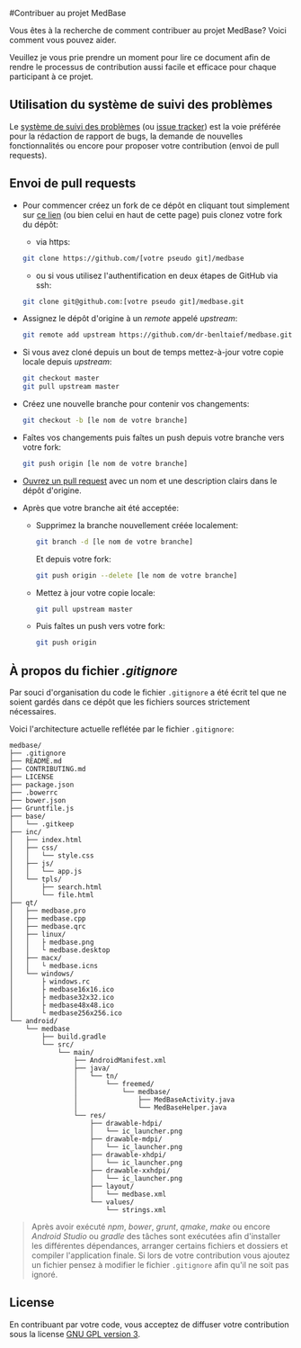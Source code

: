 #Contribuer au projet MedBase

Vous êtes à la recherche de comment contribuer au projet MedBase? Voici comment vous pouvez aider.

Veuillez je vous prie prendre un moment pour lire ce document afin de rendre le processus de contribution aussi facile et efficace pour chaque participant à ce projet.

## Utilisation du système de suivi des problèmes

Le [système de suivi des problèmes](https://github.com/dr-benltaief/medbase/issues) (ou [issue tracker](https://github.com/dr-benltaief/medbase/issues)) est la voie préférée pour la rédaction de rapport de bugs, la demande de nouvelles fonctionnalités ou encore pour proposer votre contribution (envoi de pull requests).

## Envoi de pull requests

* Pour commencer créez un fork de ce dépôt en cliquant tout simplement sur [ce lien](https://github.com/dr-benltaief/medbase/fork) (ou bien celui en haut de cette page) puis clonez votre fork du dépôt:

    * via https:

    ```bash
    git clone https://github.com/[votre pseudo git]/medbase
    ```

    * ou si vous utilisez l'authentification en deux étapes de GitHub via ssh:

    ```bash
    git clone git@github.com:[votre pseudo git]/medbase.git
    ```

* Assignez le dépôt d'origine à un *remote* appelé *upstream*:

    ```bash
    git remote add upstream https://github.com/dr-benltaief/medbase.git
    ```

* Si vous avez cloné depuis un bout de temps mettez-à-jour votre copie locale depuis *upstream*:

    ```bash
    git checkout master
    git pull upstream master
    ```

* Créez une nouvelle branche pour contenir vos changements:

    ```bash
    git checkout -b [le nom de votre branche]
    ```

* Faîtes vos changements puis faîtes un push depuis votre branche vers votre fork:

    ```bash
    git push origin [le nom de votre branche]
    ```

* [Ouvrez un pull request](https://help.github.com/articles/using-pull-requests/) avec un nom et une description clairs dans le dépôt d'origine.

* Après que votre branche ait été acceptée:

    * Supprimez la branche nouvellement créée localement:

        ```bash
        git branch -d [le nom de votre branche]
        ```

        Et depuis votre fork:

        ```bash
        git push origin --delete [le nom de votre branche]
        ```

    * Mettez à jour votre copie locale:

        ```bash
        git pull upstream master
        ```

    * Puis faîtes un push vers votre fork:

        ```bash
        git push origin
        ```

## À propos du fichier *.gitignore*

Par souci d'organisation du code le fichier `.gitignore` a été écrit tel que ne soient gardés dans ce dépôt que les fichiers sources strictement nécessaires.

Voici l'architecture actuelle reflétée par le fichier `.gitignore`:
<a name="arch"></a>

```
medbase/
├── .gitignore
├── README.md
├── CONTRIBUTING.md
├── LICENSE
├── package.json
├── .bowerrc
├── bower.json
├── Gruntfile.js
├── base/
│   └── .gitkeep
├── inc/
│   ├── index.html
│   ├── css/
│   │   └── style.css
│   ├── js/
│   │   └── app.js
│   └── tpls/
│       ├── search.html
│       └── file.html
├── qt/
│   ├── medbase.pro
│   ├── medbase.cpp
│   ├── medbase.qrc
│   ├── linux/
│   │   ├ medbase.png
│   │   └ medbase.desktop
│   ├── macx/
│   │   └ medbase.icns
│   └── windows/
│       ├ windows.rc
│       ├ medbase16x16.ico
│       ├ medbase32x32.ico
│       ├ medbase48x48.ico
│       └ medbase256x256.ico
└── android/
    └── medbase
        ├── build.gradle
        └── src/
            └── main/
                ├── AndroidManifest.xml
                ├── java/
                │   └── tn/
                │       └── freemed/
                │           └── medbase/
                │               ├── MedBaseActivity.java
                │               └── MedBaseHelper.java
                └── res/
                    ├── drawable-hdpi/
                    │   └── ic_launcher.png
                    ├── drawable-mdpi/
                    │   └── ic_launcher.png
                    ├── drawable-xhdpi/
                    │   └── ic_launcher.png
                    ├── drawable-xxhdpi/
                    │   └── ic_launcher.png
                    ├── layout/
                    │   └── medbase.xml
                    └── values/
                        └── strings.xml
```

> Après avoir exécuté *npm*, *bower*, *grunt*, *qmake*, *make* ou encore  *Android Studio* ou *gradle* des tâches sont exécutées afin d'installer les différentes dépendances, arranger certains fichiers et dossiers et compiler l'application finale. Si lors de votre contribution vous ajoutez un fichier pensez à modifier le fichier `.gitignore` afin qu'il ne soit pas ignoré.

## License

En contribuant par votre code, vous acceptez de diffuser votre contribution sous la license [GNU GPL version 3](LICENSE).